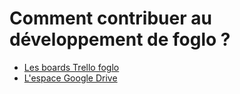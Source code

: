 Comment contribuer au développement de foglo ?
=================================================

- [Les boards Trello foglo](http://trello.com/foglo)
- [L'espace Google Drive](https://drive.google.com/folderview?id=0B5QwbGi-CtRAOFFBcDFPWndMY0E&usp=sharing)


